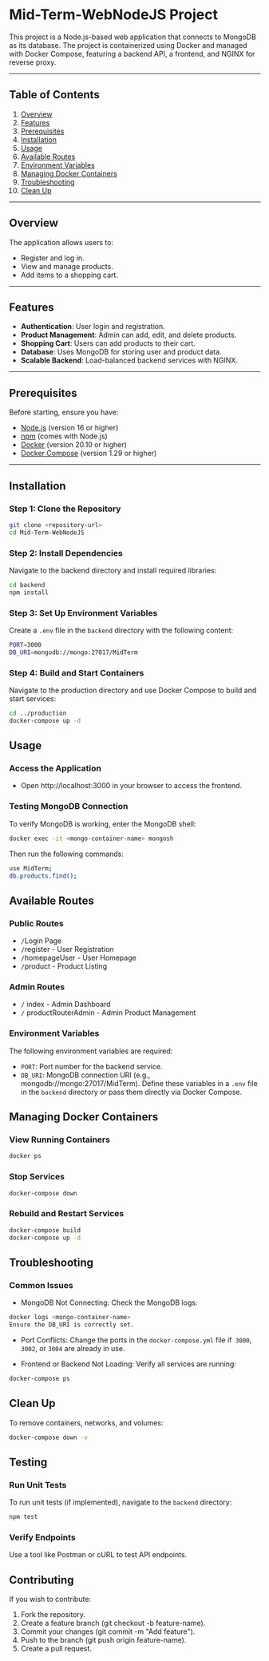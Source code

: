 # Mid-Term-WebNodeJS Project

This project is a Node.js-based web application that connects to MongoDB as its database. The project is containerized using Docker and managed with Docker Compose, featuring a backend API, a frontend, and NGINX for reverse proxy.

---

## Table of Contents

1. [Overview](#overview)
2. [Features](#features)
3. [Prerequisites](#prerequisites)
4. [Installation](#installation)
5. [Usage](#usage)
6. [Available Routes](#available-routes)
7. [Environment Variables](#environment-variables)
8. [Managing Docker Containers](#managing-docker-containers)
9. [Troubleshooting](#troubleshooting)
10. [Clean Up](#clean-up)

---

## Overview

The application allows users to:
- Register and log in.
- View and manage products.
- Add items to a shopping cart.

---

## Features

- **Authentication**: User login and registration.
- **Product Management**: Admin can add, edit, and delete products.
- **Shopping Cart**: Users can add products to their cart.
- **Database**: Uses MongoDB for storing user and product data.
- **Scalable Backend**: Load-balanced backend services with NGINX.

---

## Prerequisites

Before starting, ensure you have:
- [Node.js](https://nodejs.org/) (version 16 or higher)
- [npm](https://www.npmjs.com/) (comes with Node.js)
- [Docker](https://www.docker.com/) (version 20.10 or higher)
- [Docker Compose](https://docs.docker.com/compose/) (version 1.29 or higher)

---

## Installation

### **Step 1: Clone the Repository**
```bash
git clone <repository-url>
cd Mid-Term-WebNodeJS
`````

### Step 2: Install Dependencies
Navigate to the backend directory and install required libraries:
```bash
cd backend
npm install
`````

### Step 3: Set Up Environment Variables
Create a `.env` file in the `backend` directory with the following content:
```bash
PORT=3000
DB_URI=mongodb://mongo:27017/MidTerm
`````

### Step 4: Build and Start Containers
Navigate to the production directory and use Docker Compose to build and start services:
```bash
cd ../production
docker-compose up -d
`````

## Usage
### Access the Application
- Open http://localhost:3000 in your browser to access the frontend.
### Testing MongoDB Connection
To verify MongoDB is working, enter the MongoDB shell:
```bash
docker exec -it <mongo-container-name> mongosh
`````
Then run the following commands:
```bash
use MidTerm;
db.products.find();
`````

## Available Routes
### Public Routes
- `/`Login Page
- `/`register - User Registration
- `/`homepageUser - User Homepage
- `/`product - Product Listing
### Admin Routes
- `/` index - Admin Dashboard
- `/` productRouterAdmin - Admin Product Management

### Environment Variables
The following environment variables are required:
- `PORT`: Port number for the backend service.
- `DB_URI`: MongoDB connection URI (e.g., mongodb://mongo:27017/MidTerm).
Define these variables in a `.env` file in the `backend` directory or pass them directly via Docker Compose.


## Managing Docker Containers
### View Running Containers
```bash
docker ps
`````
### Stop Services
```bash
docker-compose down
`````
### Rebuild and Restart Services
```bash
docker-compose build
docker-compose up -d
`````


## Troubleshooting
### Common Issues
- MongoDB Not Connecting: Check the MongoDB logs:
```bash
docker logs <mongo-container-name>
Ensure the DB_URI is correctly set.
`````


- Port Conflicts: Change the ports in the `docker-compose.yml` file if` 3000`, `3002`, or `3004` are already in use.

- Frontend or Backend Not Loading: Verify all services are running:
```bash
docker-compose ps
`````


## Clean Up
To remove containers, networks, and volumes:
```bash
docker-compose down -v
`````

## Testing
### Run Unit Tests
To run unit tests (if implemented), navigate to the `backend` directory:
```bash
npm test
`````
### Verify Endpoints
Use a tool like Postman or cURL to test API endpoints.

## Contributing
If you wish to contribute:

1. Fork the repository.
2. Create a feature branch (git checkout -b feature-name).
3. Commit your changes (git commit -m "Add feature").
4. Push to the branch (git push origin feature-name).
5. Create a pull request.



